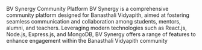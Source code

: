 BV Synergy Community Platform
BV Synergy is a comprehensive community platform designed for Banasthali Vidyapith, aimed at fostering seamless communication and collaboration among students, mentors, alumni, and teachers. Leveraging modern technologies such as React.js, Node.js, Express.js, and MongoDB, BV Synergy offers a range of features to enhance engagement within the Banasthali Vidyapith community
